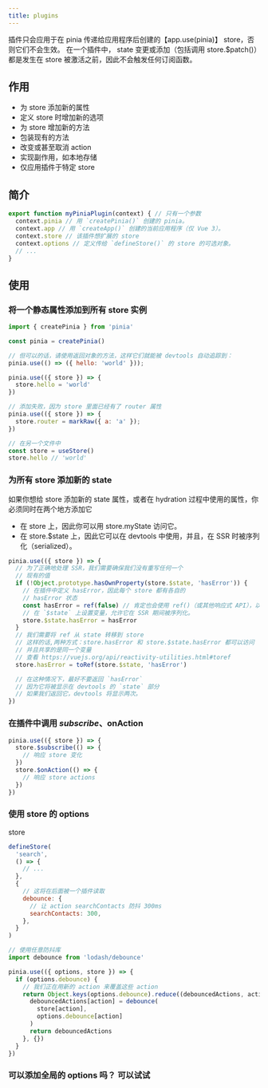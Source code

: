 ```yaml
---
title: plugins
---
```


插件只会应用于在 pinia 传递给应用程序后创建的【app.use(pinia)】 store，否则它们不会生效。
在一个插件中， state 变更或添加（包括调用 store.$patch()）都是发生在 store 被激活之前，因此不会触发任何订阅函数。

## 作用

- 为 store 添加新的属性
- 定义 store 时增加新的选项
- 为 store 增加新的方法
- 包装现有的方法
- 改变或甚至取消 action
- 实现副作用，如本地存储
- 仅应用插件于特定 store

## 简介

```javascript
export function myPiniaPlugin(context) { // 只有一个参数
  context.pinia // 用 `createPinia()` 创建的 pinia。
  context.app // 用 `createApp()` 创建的当前应用程序（仅 Vue 3）。
  context.store // 该插件想扩展的 store
  context.options // 定义传给 `defineStore()` 的 store 的可选对象。
  // ...
}
```

## 使用

### 将一个静态属性添加到所有 store 实例

```javascript
import { createPinia } from 'pinia'

const pinia = createPinia()

// 但可以的话，请使用返回对象的方法，这样它们就能被 devtools 自动追踪到：
pinia.use(() => ({ hello: 'world' }));

pinia.use(({ store }) => {
  store.hello = 'world'
})

// 添加失败，因为 store 里面已经有了 router 属性
pinia.use(({ store }) => {
  store.router = markRaw({ a: 'a' });
})

// 在另一个文件中
const store = useStore()
store.hello // 'world'
```

### 为所有 store 添加新的 state

如果你想给 store 添加新的 state 属性，或者在 hydration 过程中使用的属性，你必须同时在两个地方添加它

- 在 store 上，因此你可以用 store.myState 访问它。
- 在 store.$state 上，因此它可以在 devtools 中使用，并且，在 SSR 时被序列化（serialized）。

```javascript
pinia.use(({ store }) => {
  // 为了正确地处理 SSR，我们需要确保我们没有重写任何一个
  // 现有的值
  if (!Object.prototype.hasOwnProperty(store.$state, 'hasError')) {
    // 在插件中定义 hasError，因此每个 store 都有各自的
    // hasError 状态
    const hasError = ref(false) // 肯定也会使用 ref()（或其他响应式 API），以便在不同的读取中共享相同的值：
    // 在 `$state` 上设置变量，允许它在 SSR 期间被序列化。
    store.$state.hasError = hasError
  }
  // 我们需要将 ref 从 state 转移到 store
  // 这样的话,两种方式：store.hasError 和 store.$state.hasError 都可以访问
  // 并且共享的是同一个变量
  // 查看 https://vuejs.org/api/reactivity-utilities.html#toref
  store.hasError = toRef(store.$state, 'hasError')

  // 在这种情况下，最好不要返回 `hasError`
  // 因为它将被显示在 devtools 的 `state` 部分
  // 如果我们返回它，devtools 将显示两次。
})
```

### 在插件中调用 $subscribe、$onAction

```javascript
pinia.use(({ store }) => {
  store.$subscribe(() => {
    // 响应 store 变化
  })
  store.$onAction(() => {
    // 响应 store actions
  })
})
```

### 使用 store 的 options

store

```javascript
defineStore(
  'search',
  () => {
    // ...
  },
  {
    // 这将在后面被一个插件读取
    debounce: {
      // 让 action searchContacts 防抖 300ms
      searchContacts: 300,
    },
  }
)
```

```javascript
// 使用任意防抖库
import debounce from 'lodash/debounce'

pinia.use(({ options, store }) => {
  if (options.debounce) {
    // 我们正在用新的 action 来覆盖这些 action
    return Object.keys(options.debounce).reduce((debouncedActions, action) => {
      debouncedActions[action] = debounce(
        store[action],
        options.debounce[action]
      )
      return debouncedActions
    }, {})
  }
})
```

### 可以添加全局的 options 吗？ 可以试试
